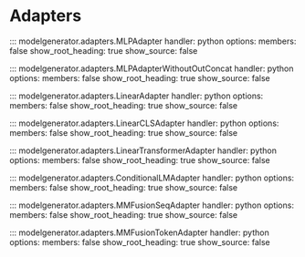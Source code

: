 # Adapters

::: modelgenerator.adapters.MLPAdapter
    handler: python
    options:
      members: false
      show_root_heading: true
      show_source: false

::: modelgenerator.adapters.MLPAdapterWithoutOutConcat
    handler: python
    options:
      members: false
      show_root_heading: true
      show_source: false

::: modelgenerator.adapters.LinearAdapter
    handler: python
    options:
      members: false
      show_root_heading: true
      show_source: false

::: modelgenerator.adapters.LinearCLSAdapter
    handler: python
    options:
      members: false
      show_root_heading: true
      show_source: false

::: modelgenerator.adapters.LinearTransformerAdapter
    handler: python
    options:
      members: false
      show_root_heading: true
      show_source: false

::: modelgenerator.adapters.ConditionalLMAdapter
    handler: python
    options:
      members: false
      show_root_heading: true
      show_source: false

::: modelgenerator.adapters.MMFusionSeqAdapter
    handler: python
    options:
      members: false
      show_root_heading: true
      show_source: false

::: modelgenerator.adapters.MMFusionTokenAdapter
    handler: python
    options:
      members: false
      show_root_heading: true
      show_source: false

